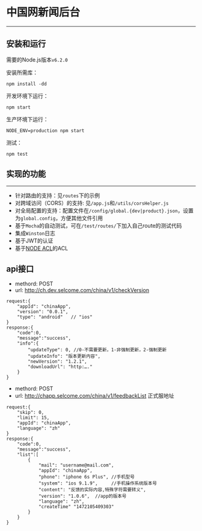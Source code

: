 # 中国网新闻后台
---

## 安装和运行

需要的Node.js版本`v6.2.0`

安装所需库：

```
npm install -dd
```

开发环境下运行：

```
npm start
```

生产环境下运行：

```
NODE_ENV=production npm start
```

测试：

```
npm test
```

## 实现的功能
---

* 针对路由的支持：见`routes`下的示例
* 对跨域访问（CORS）的支持: 见`/app.js`和`/utils/corsHelper.js`
* 对全局配置的支持：配置文件在`/config/global.{dev|product}.json`，设置为`global.config`，方便其他文件引用
* 基于`Mocha`的自动测试，可在`/test/routes/`下加入自己route的测试代码
* 集成`Winston`日志
* 基于JWT的认证
* 基于[NODE ACL](https://github.com/OptimalBits/node_acl)的ACL


## api接口

* methord: POST
* url: http://ch.dev.selcome.com/china/v1/checkVersion
```
request:{
    "appId": "chinaApp",
    "version": "0.0.1",
    "type": "android"   // "ios"
}
response:{
    "code":0, 
    "message":"success", 
    "info":{ 
        "updateType": 0, //0-不需要更新，1-非强制更新，2-强制更新
        "updateInfo": "版本更新内容",
        "newVersion": "1.2.1",
        "downloadUrl": "http:…."
    }
}
```


* methord: POST
* url: http://chapp.selcome.com/china/v1/feedbackList  正式服地址
```
request:{
    "skip": 0,
    "limit": 15,
    "appId": "chinaApp",
    "language": "zh"
}
response:{
    "code":0, 
    "message":"success", 
    "list":[ 
        {
            "mail": "username@mail.com",
            "appId": "chinaApp",
            "phone": "iphone 6s Plus", //手机型号
            "system": "ios 9.1.9",     //手机操作系统版本号
            "content": "反馈的实际内容,特殊字符需要转义",
            "version": "1.0.6",  //app的版本号
            "language": "zh",
            "createTime" "1472105409303"
        }
    }
}
```

